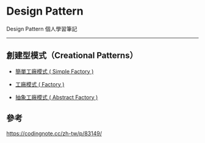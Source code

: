 # Design Pattern
Design Pattern 個人學習筆記

---

## 創建型模式（Creational Patterns）
* [簡單工廠模式 ( Simple Factory )](https://github.com/memorykghs/Design-Pattern/blob/handout/1.%20%E7%B0%A1%E5%96%AE%E5%B7%A5%E5%BB%A0%E6%A8%A1%E5%BC%8F%20(%20Simple%20Factory%20).md)

* [工廠模式 ( Factory )](https://github.com/memorykghs/Design-Pattern/blob/handout/2.%20%E5%B7%A5%E5%BB%A0%E6%A8%A1%E5%BC%8F%20(%20Factory%20).md)

* [抽象工廠模式 ( Abstract Factory )](https://github.com/memorykghs/Design-Pattern/blob/handout/3.%20%E6%8A%BD%E8%B1%A1%E5%B7%A5%E5%BB%A0%E6%A8%A1%E5%BC%8F%20(%20Abstract%20Factory%20).md)

## 參考
https://codingnote.cc/zh-tw/p/83149/
